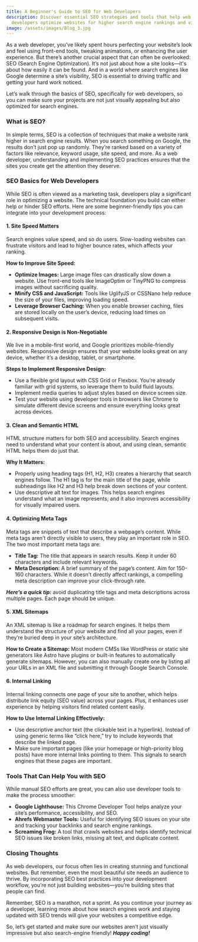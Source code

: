 ```yaml
---
title: A Beginner's Guide to SEO for Web Developers
description: Discover essential SEO strategies and tools that help web
  developers optimize websites for higher search engine rankings and visibility
image: /assets/images/Blog_3.jpg
---
```

As a web developer, you’ve likely spent hours perfecting your website’s look and feel using front-end tools, tweaking animations, or enhancing the user experience. But there’s another crucial aspect that can often be overlooked: SEO (Search Engine Optimization). It’s not just about how a site looks—it's about how easily it can be found. And in a world where search engines like Google determine a site’s visibility, SEO is essential to driving traffic and getting your hard work noticed.



Let’s walk through the basics of SEO, specifically for web developers, so you can make sure your projects are not just visually appealing but also optimized for search engines.



### What is SEO?

In simple terms, SEO is a collection of techniques that make a website rank higher in search engine results. When you search something on Google, the results don’t just pop up randomly. They’re ranked based on a variety of factors like relevance, keyword usage, site speed, and more. As a web developer, understanding and implementing SEO practices ensures that the sites you create get the attention they deserve.



### SEO Basics for Web Developers

While SEO is often viewed as a marketing task, developers play a significant role in optimizing a website. The technical foundation you build can either help or hinder SEO efforts. Here are some beginner-friendly tips you can integrate into your development process:



#### 1. Site Speed Matters

Search engines value speed, and so do users. Slow-loading websites can frustrate visitors and lead to higher bounce rates, which affects your ranking.



**How to Improve Site Speed:**

* **Optimize Images:** Large image files can drastically slow down a website. Use front-end tools like ImageOptim or TinyPNG to compress images without sacrificing quality.
* **Minify CSS and JavaScript:** Tools like UglifyJS or CSSNano help reduce the size of your files, improving loading speed.
* **Leverage Browser Caching:** When you enable browser caching, files are stored locally on the user’s device, reducing load times on subsequent visits.



#### 2. Responsive Design is Non-Negotiable

We live in a mobile-first world, and Google prioritizes mobile-friendly websites. Responsive design ensures that your website looks great on any device, whether it’s a desktop, tablet, or smartphone.



**Steps to Implement Responsive Design:**

* Use a flexible grid layout with CSS Grid or Flexbox. You’re already familiar with grid systems, so leverage them to build fluid layouts.
* Implement media queries to adjust styles based on device screen size.
* Test your website using developer tools in browsers like Chrome to simulate different device screens and ensure everything looks great across devices.



#### 3. Clean and Semantic HTML

HTML structure matters for both SEO and accessibility. Search engines need to understand what your content is about, and using clean, semantic HTML helps them do just that.

**Why It Matters:**

* Properly using heading tags (H1, H2, H3) creates a hierarchy that search engines follow. The H1 tag is for the main title of the page, while subheadings like H2 and H3 help break down sections of your content.
* Use descriptive alt text for images. This helps search engines understand what an image represents, and it also improves accessibility for visually impaired users.



#### 4. Optimizing Meta Tags

Meta tags are snippets of text that describe a webpage’s content. While meta tags aren’t directly visible to users, they play an important role in SEO. The two most important meta tags are:

* **Title Tag:** The title that appears in search results. Keep it under 60 characters and include relevant keywords.
* **Meta Description:** A brief summary of the page’s content. Aim for 150-160 characters. While it doesn’t directly affect rankings, a compelling meta description can improve your click-through rate.

***Here’s a quick tip:*** avoid duplicating title tags and meta descriptions across multiple pages. Each page should be unique.



#### 5. XML Sitemaps

An XML sitemap is like a roadmap for search engines. It helps them understand the structure of your website and find all your pages, even if they’re buried deep in your site’s architecture.



**How to Create a Sitemap:** Most modern CMSs like WordPress or static site generators like Astro have plugins or built-in features to automatically generate sitemaps. However, you can also manually create one by listing all your URLs in an XML file and submitting it through Google Search Console.



#### 6. Internal Linking

Internal linking connects one page of your site to another, which helps distribute link equity (SEO value) across your pages. Plus, it enhances user experience by helping visitors find related content easily.



**How to Use Internal Linking Effectively:**

* Use descriptive anchor text (the clickable text in a hyperlink). Instead of using generic terms like “click here,” try to include keywords that describe the linked page.
* Make sure important pages (like your homepage or high-priority blog posts) have more internal links pointing to them. This signals to search engines that these pages are important.



### Tools That Can Help You with SEO

While manual SEO efforts are great, you can also use developer tools to make the process smoother:

* **Google Lighthouse:** This Chrome Developer Tool helps analyze your site’s performance, accessibility, and SEO.
* **Ahrefs Webmaster Tools:** Useful for identifying SEO issues on your site and tracking your backlinks and search engine rankings.
* **Screaming Frog:** A tool that crawls websites and helps identify technical SEO issues like broken links, missing alt text, and duplicate content.



### Closing Thoughts

As web developers, our focus often lies in creating stunning and functional websites. But remember, even the most beautiful site needs an audience to thrive. By incorporating SEO best practices into your development workflow, you’re not just building websites—you’re building sites that people can find.



Remember, SEO is a marathon, not a sprint. As you continue your journey as a developer, learning more about how search engines work and staying updated with SEO trends will give your websites a competitive edge.



So, let’s get started and make sure our websites aren’t just visually impressive but also search-engine friendly! ***Happy coding!***
